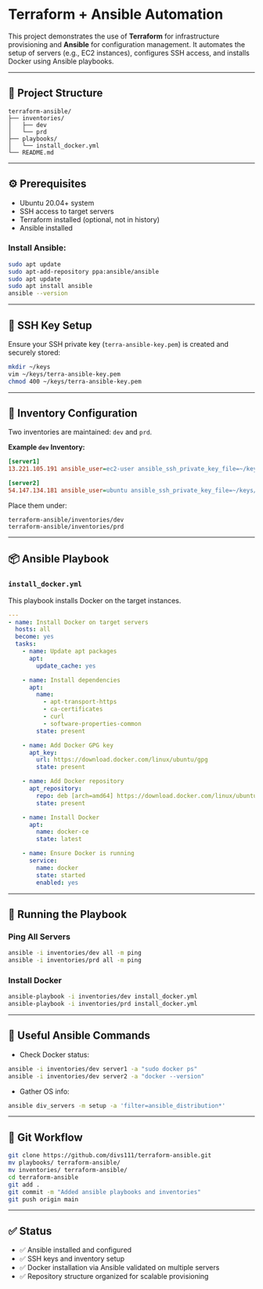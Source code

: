 # Terraform + Ansible Automation

This project demonstrates the use of **Terraform** for infrastructure provisioning and **Ansible** for configuration management. It automates the setup of servers (e.g., EC2 instances), configures SSH access, and installs Docker using Ansible playbooks.

---

## 🧱 Project Structure

```
terraform-ansible/
├── inventories/
│   ├── dev
│   └── prd
├── playbooks/
│   └── install_docker.yml
└── README.md
```

---

## ⚙️ Prerequisites

- Ubuntu 20.04+ system
- SSH access to target servers
- Terraform installed (optional, not in history)
- Ansible installed

### Install Ansible:

```bash
sudo apt update
sudo apt-add-repository ppa:ansible/ansible
sudo apt update
sudo apt install ansible
ansible --version
```

---

## 🔐 SSH Key Setup

Ensure your SSH private key (`terra-ansible-key.pem`) is created and securely stored:

```bash
mkdir ~/keys
vim ~/keys/terra-ansible-key.pem
chmod 400 ~/keys/terra-ansible-key.pem
```

---

## 🧾 Inventory Configuration

Two inventories are maintained: `dev` and `prd`.

**Example `dev` Inventory:**

```ini
[server1]
13.221.105.191 ansible_user=ec2-user ansible_ssh_private_key_file=~/keys/terra-ansible-key.pem

[server2]
54.147.134.181 ansible_user=ubuntu ansible_ssh_private_key_file=~/keys/terra-ansible-key.pem
```

Place them under:

```
terraform-ansible/inventories/dev
terraform-ansible/inventories/prd
```

---

## 📦 Ansible Playbook

### `install_docker.yml`

This playbook installs Docker on the target instances.

```yaml
---
- name: Install Docker on target servers
  hosts: all
  become: yes
  tasks:
    - name: Update apt packages
      apt:
        update_cache: yes

    - name: Install dependencies
      apt:
        name:
          - apt-transport-https
          - ca-certificates
          - curl
          - software-properties-common
        state: present

    - name: Add Docker GPG key
      apt_key:
        url: https://download.docker.com/linux/ubuntu/gpg
        state: present

    - name: Add Docker repository
      apt_repository:
        repo: deb [arch=amd64] https://download.docker.com/linux/ubuntu focal stable
        state: present

    - name: Install Docker
      apt:
        name: docker-ce
        state: latest

    - name: Ensure Docker is running
      service:
        name: docker
        state: started
        enabled: yes
```

---

## 🚀 Running the Playbook

### Ping All Servers

```bash
ansible -i inventories/dev all -m ping
ansible -i inventories/prd all -m ping
```

### Install Docker

```bash
ansible-playbook -i inventories/dev install_docker.yml
ansible-playbook -i inventories/prd install_docker.yml
```

---

## 🔧 Useful Ansible Commands

- Check Docker status:

```bash
ansible -i inventories/dev server1 -a "sudo docker ps"
ansible -i inventories/dev server2 -a "docker --version"
```

- Gather OS info:

```bash
ansible div_servers -m setup -a 'filter=ansible_distribution*'
```

---

## 📁 Git Workflow

```bash
git clone https://github.com/divs111/terraform-ansible.git
mv playbooks/ terraform-ansible/
mv inventories/ terraform-ansible/
cd terraform-ansible
git add .
git commit -m "Added ansible playbooks and inventories"
git push origin main
```

---

## ✅ Status

- ✅ Ansible installed and configured
- ✅ SSH keys and inventory setup
- ✅ Docker installation via Ansible validated on multiple servers
- ✅ Repository structure organized for scalable provisioning
